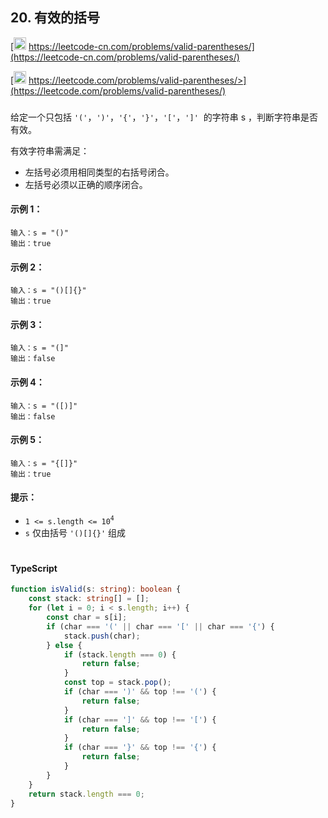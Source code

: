 ## 20. 有效的括号

[<img src="https://static.leetcode-cn.com/cn-mono-assets/production/assets/logo-dark-cn.c42314a8.svg" height="20" /> https://leetcode-cn.com/problems/valid-parentheses/](https://leetcode-cn.com/problems/valid-parentheses/)

[<img src="https://assets.leetcode.com/static_assets/public/webpack_bundles/images/logo-dark.e99485d9b.svg" height="20"/> https://leetcode.com/problems/valid-parentheses/>](https://leetcode.com/problems/valid-parentheses/)

###

给定一个只包括 `'('`，`')'`，`'{'`，`'}'`，`'['`，`']'`  的字符串 s ，判断字符串是否有效。

有效字符串需满足：

-   左括号必须用相同类型的右括号闭合。
-   左括号必须以正确的顺序闭合。

#### 示例 1：

```
输入：s = "()"
输出：true
```

#### 示例 2：

```
输入：s = "()[]{}"
输出：true
```

#### 示例 3：

```
输入：s = "(]"
输出：false
```

#### 示例 4：

```
输入：s = "([)]"
输出：false
```

#### 示例 5：

```
输入：s = "{[]}"
输出：true
```

#### 提示：

-   `1 <= s.length <= 10`<sup>`4`</sup>
-   `s` 仅由括号 `'()[]{}'` 组成

#

#### TypeScript

```ts
function isValid(s: string): boolean {
    const stack: string[] = [];
    for (let i = 0; i < s.length; i++) {
        const char = s[i];
        if (char === '(' || char === '[' || char === '{') {
            stack.push(char);
        } else {
            if (stack.length === 0) {
                return false;
            }
            const top = stack.pop();
            if (char === ')' && top !== '(') {
                return false;
            }
            if (char === ']' && top !== '[') {
                return false;
            }
            if (char === '}' && top !== '{') {
                return false;
            }
        }
    }
    return stack.length === 0;
}
```

